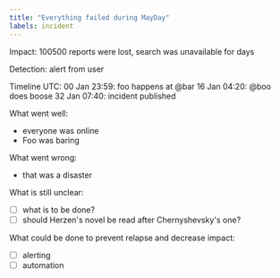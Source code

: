 ```yaml
---
title: "Everything failed during MayDay"
labels: incident
---
```


Impact: 100500 reports were lost, search was unavailable for days

Detection: alert from user

Timeline UTC:
00 Jan 23:59: foo happens at @bar
16 Jan 04:20: @boo does boose
32 Jan 07:40: incident published

What went well:
- everyone was online
- Foo was baring

What went wrong:
- that was a disaster

What is still unclear:
- [ ] what is to be done?
- [ ] should Herzen's novel be read after Chernyshevsky's one?

What could be done to prevent relapse and decrease impact:
- [ ] alerting
- [ ] automation
